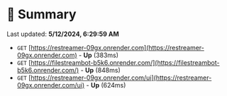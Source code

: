 # 📖 Summary
Last updated: **5/12/2024, 6:29:59 AM**

- `GET` [https://restreamer-09gx.onrender.com](https://restreamer-09gx.onrender.com) - **Up** (383ms)
- `GET` [https://filestreambot-b5k6.onrender.com/](https://filestreambot-b5k6.onrender.com/) - **Up** (848ms)
- `GET` [https://restreamer-09gx.onrender.com/ui](https://restreamer-09gx.onrender.com/ui) - **Up** (624ms)
